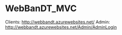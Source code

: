 # WebBanDT_MVC
Clients: http://webbandt.azurewebsites.net/ 
Admin: http://webbandt.azurewebsites.net/Admin/AdminLogin
